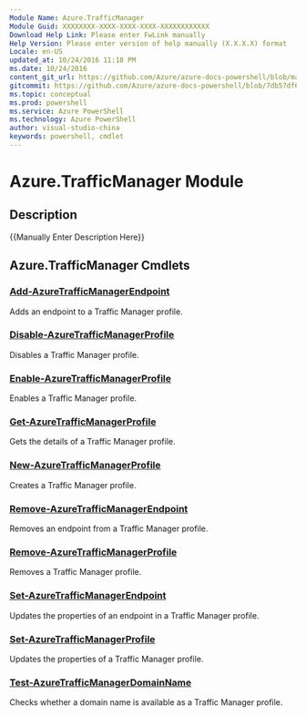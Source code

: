 ```yaml
---
Module Name: Azure.TrafficManager
Module Guid: XXXXXXXX-XXXX-XXXX-XXXX-XXXXXXXXXXXX
Download Help Link: Please enter FwLink manually
Help Version: Please enter version of help manually (X.X.X.X) format
Locale: en-US
updated_at: 10/24/2016 11:18 PM
ms.date: 10/24/2016
content_git_url: https://github.com/Azure/azure-docs-powershell/blob/master/azureps-cmdlets-docs/ServiceManagement/Azure.TrafficManager/v3.0.0/Azure.TrafficManager.md
gitcommit: https://github.com/Azure/azure-docs-powershell/blob/7db57df6b5e709a7c001e6de362a1240d7583ae8/azureps-cmdlets-docs/ServiceManagement/Azure.TrafficManager/v3.0.0/Azure.TrafficManager.md
ms.topic: conceptual
ms.prod: powershell
ms.service: Azure PowerShell
ms.technology: Azure PowerShell
author: visual-studio-china
keywords: powershell, cmdlet
---
```


# Azure.TrafficManager Module
## Description
{{Manually Enter Description Here}}

## Azure.TrafficManager Cmdlets
### [Add-AzureTrafficManagerEndpoint](.\Add-AzureTrafficManagerEndpoint.md)
Adds an endpoint to a Traffic Manager profile.


### [Disable-AzureTrafficManagerProfile](.\Disable-AzureTrafficManagerProfile.md)
Disables a Traffic Manager profile.


### [Enable-AzureTrafficManagerProfile](.\Enable-AzureTrafficManagerProfile.md)
Enables a Traffic Manager profile.


### [Get-AzureTrafficManagerProfile](.\Get-AzureTrafficManagerProfile.md)
Gets the details of a Traffic Manager profile.


### [New-AzureTrafficManagerProfile](.\New-AzureTrafficManagerProfile.md)
Creates a Traffic Manager profile.


### [Remove-AzureTrafficManagerEndpoint](.\Remove-AzureTrafficManagerEndpoint.md)
Removes an endpoint from a Traffic Manager profile.


### [Remove-AzureTrafficManagerProfile](.\Remove-AzureTrafficManagerProfile.md)
Removes a Traffic Manager profile.


### [Set-AzureTrafficManagerEndpoint](.\Set-AzureTrafficManagerEndpoint.md)
Updates the properties of an endpoint in a Traffic Manager profile.


### [Set-AzureTrafficManagerProfile](.\Set-AzureTrafficManagerProfile.md)
Updates the properties of a Traffic Manager profile.


### [Test-AzureTrafficManagerDomainName](.\Test-AzureTrafficManagerDomainName.md)
Checks whether a domain name is available as a Traffic Manager profile.



